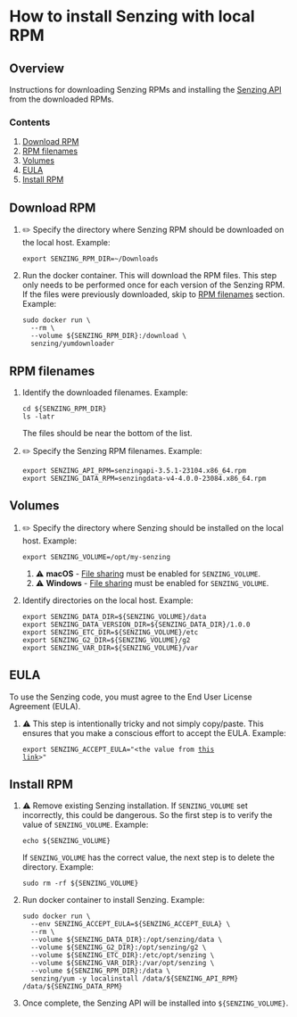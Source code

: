 # How to install Senzing with local RPM

## Overview

Instructions for downloading Senzing RPMs and installing the
[Senzing API](../WHATIS/senzing-api.md)
from the downloaded RPMs.

### Contents

1. [Download RPM](#download-rpm)
1. [RPM filenames](#rpm-filenames)
1. [Volumes](#volumes)
1. [EULA](#eula)
1. [Install RPM](#install-rpm)

## Download RPM

1. :pencil2: Specify the directory where Senzing RPM should be downloaded on the local host.
   Example:

   ```console
   export SENZING_RPM_DIR=~/Downloads
   ```

1. Run the docker container.
   This will download the RPM files.
   This step only needs to be performed once
   for each version of the Senzing RPM.
   If the files were previously downloaded, skip to
   [RPM filenames](#rpm-filenames) section.
   Example:

   ```console
   sudo docker run \
     --rm \
     --volume ${SENZING_RPM_DIR}:/download \
     senzing/yumdownloader
   ```

## RPM filenames

1. Identify the downloaded filenames.
   Example:

   ```console
   cd ${SENZING_RPM_DIR}
   ls -latr
   ```

   The files should be near the bottom of the list.

1. :pencil2: Specify the Senzing RPM filenames.
   Example:

   ```console
   export SENZING_API_RPM=senzingapi-3.5.1-23104.x86_64.rpm
   export SENZING_DATA_RPM=senzingdata-v4-4.0.0-23084.x86_64.rpm
   ```

## Volumes

1. :pencil2: Specify the directory where Senzing should be installed on the local host.
   Example:

   ```console
   export SENZING_VOLUME=/opt/my-senzing
   ```

   1. :warning:
      **macOS** - [File sharing](https://github.com/senzing-garage/knowledge-base/blob/main/HOWTO/share-directories-with-docker.md#macos)
      must be enabled for `SENZING_VOLUME`.
   1. :warning:
      **Windows** - [File sharing](https://github.com/senzing-garage/knowledge-base/blob/main/HOWTO/share-directories-with-docker.md#windows)
      must be enabled for `SENZING_VOLUME`.

1. Identify directories on the local host.
   Example:

   ```console
   export SENZING_DATA_DIR=${SENZING_VOLUME}/data
   export SENZING_DATA_VERSION_DIR=${SENZING_DATA_DIR}/1.0.0
   export SENZING_ETC_DIR=${SENZING_VOLUME}/etc
   export SENZING_G2_DIR=${SENZING_VOLUME}/g2
   export SENZING_VAR_DIR=${SENZING_VOLUME}/var
   ```

## EULA

To use the Senzing code, you must agree to the End User License Agreement (EULA).

1. :warning: This step is intentionally tricky and not simply copy/paste.
   This ensures that you make a conscious effort to accept the EULA.
   Example:

   <code>export SENZING_ACCEPT_EULA="&lt;the value from [this link](https://github.com/senzing-garage/knowledge-base/blob/main/lists/environment-variables.md#senzing_accept_eula)&gt;"</code>

## Install RPM

1. :warning: Remove existing Senzing installation.
   If `SENZING_VOLUME` set incorrectly, this could be dangerous.
   So the first step is to verify the value of `SENZING_VOLUME`.
   Example:

   ```console
   echo ${SENZING_VOLUME}
   ```

   If `SENZING_VOLUME` has the correct value,
   the next step is to delete the directory.
   Example:

   ```console
   sudo rm -rf ${SENZING_VOLUME}
   ```

1. Run docker container to install Senzing.
   Example:

   ```console
   sudo docker run \
     --env SENZING_ACCEPT_EULA=${SENZING_ACCEPT_EULA} \
     --rm \
     --volume ${SENZING_DATA_DIR}:/opt/senzing/data \
     --volume ${SENZING_G2_DIR}:/opt/senzing/g2 \
     --volume ${SENZING_ETC_DIR}:/etc/opt/senzing \
     --volume ${SENZING_VAR_DIR}:/var/opt/senzing \
     --volume ${SENZING_RPM_DIR}:/data \
     senzing/yum -y localinstall /data/${SENZING_API_RPM} /data/${SENZING_DATA_RPM}
   ```

1. Once complete, the Senzing API will be installed into `${SENZING_VOLUME}`.
